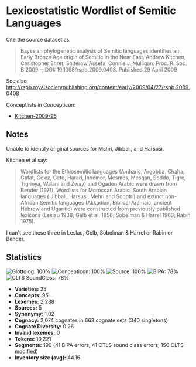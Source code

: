 # Lexicostatistic Wordlist of Semitic Languages

Cite the source dataset as

> Bayesian phylogenetic analysis of Semitic languages identifies an Early Bronze Age origin of Semitic in the Near East. Andrew Kitchen, Christopher Ehret, Shiferaw Assefa, Connie J. Mulligan. Proc. R. Soc. B 2009 -; DOI: 10.1098/rspb.2009.0408. Published 29 April 2009


See also http://rspb.royalsocietypublishing.org/content/early/2009/04/27/rspb.2009.0408

Conceptlists in Concepticon:
- [Kitchen-2009-95](https://concepticon.clld.org/contributions/Kitchen-2009-95)
## Notes

Unable to identify original sources for Mɛhri, Jibbali, and Harsusi.

Kitchen et al say:

> Wordlists for the Ethiosemitic languages (Amharic, Argobba, Chaha, Gafat, Ge’ez, Geto,
> Harari, Innemor, Mesmes, Mesqan, Soddo, Tigre, Tigrinya, Walani and Zway) and Ogaden Arabic
> were drawn from Bender (1971). Wordlists for Moroccan Arabic, South Arabian languages (
> Jibbali, Harsusi, Mehri and Soqotri) and extinct non-African Semitic languages (Akkadian,
> Biblical Aramaic, ancient Hebrew and Ugaritic) were constructed from previously published
> lexicons (Leslau 1938; Gelb et al. 1956; Sobelman & Harrel 1963; Rabin 1975).

I can't see these three in Leslau, Gelb, Sobelman & Harrel or Rabin or Bender.


## Statistics


![Glottolog: 100%](https://img.shields.io/badge/Glottolog-100%25-brightgreen.svg "Glottolog: 100%")
![Concepticon: 100%](https://img.shields.io/badge/Concepticon-100%25-brightgreen.svg "Concepticon: 100%")
![Source: 100%](https://img.shields.io/badge/Source-100%25-brightgreen.svg "Source: 100%")
![BIPA: 78%](https://img.shields.io/badge/BIPA-78%25-yellow.svg "BIPA: 78%")
![CLTS SoundClass: 78%](https://img.shields.io/badge/CLTS%20SoundClass-78%25-yellow.svg "CLTS SoundClass: 78%")

- **Varieties:** 25
- **Concepts:** 95
- **Lexemes:** 2,288
- **Sources:** 5
- **Synonymy:** 1.02
- **Cognacy:** 2,074 cognates in 663 cognate sets (340 singletons)
- **Cognate Diversity:** 0.26
- **Invalid lexemes:** 0
- **Tokens:** 10,221
- **Segments:** 190 (41 BIPA errors, 41 CTLS sound class errors, 150 CLTS modified)
- **Inventory size (avg):** 44.16